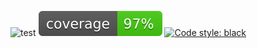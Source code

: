 ![test](https://github.com/AntonioMakdissi/pythonWpoetry/actions/workflows/auto_test.yml/badge.svg)
![coverage badge](./coverage.svg)
[![Code style: black](https://img.shields.io/badge/code%20style-black-000000.svg)](https://github.com/psf/black)
